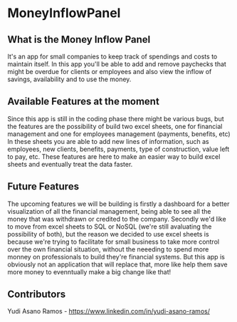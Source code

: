 # MoneyInflowPanel

## What is the Money Inflow Panel
It's an app for small companies to keep track of spendings and costs to maintain itself. In this app you'll be able to add and remove paychecks that might be overdue for clients or employees and also view the inflow of savings, availability and to use the money.

##  Available Features at the moment 
Since this app is still in the coding phase there might be various bugs, but the features are the possibility of build two excel sheets, one for financial management and one for employees management (payments, benefits, etc)
In these sheets you are able to add new lines of information, such as employees, new clients, benefits, payments, type of construction, value left to pay, etc. These features are here to make an easier way to build excel sheets and eventually treat the data faster.

## Future Features
The upcoming features we will be building is firstly a dashboard for a better visualization of all the financial management, being able to see all the money that was withdrawn or credited to the company.
Secondly we'd like to move from excel sheets to SQL or NoSQL (we're still avaluating the possibility of both), but the reason we decided to use excel sheets is because we're trying to facilitate for small business to take more control over the own financial situation, without the neeeding to spend more monney on professionals to build they're financial systems. But this app is obviously not an application that will replace that, more like help them save more money to evenntually make a big change like that!

## Contributors
Yudi Asano Ramos - https://www.linkedin.com/in/yudi-asano-ramos/
